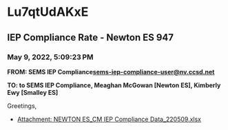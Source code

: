 # Lu7qtUdAKxE
## IEP Compliance Rate - Newton ES 947
### May 9, 2022, 5:09:23 PM
**FROM: SEMS IEP Compliance<sems-iep-compliance-user@nv.ccsd.net>**

**TO: to SEMS IEP Compliance, Meaghan McGowan [Newton ES], Kimberly Ewy [Smalley ES]**


Greetings,  





* [Attachment: NEWTON ES_CM IEP Compliance Data_220509.xlsx](Lu7qtUdAKxE-attachment-1.xlsx)
